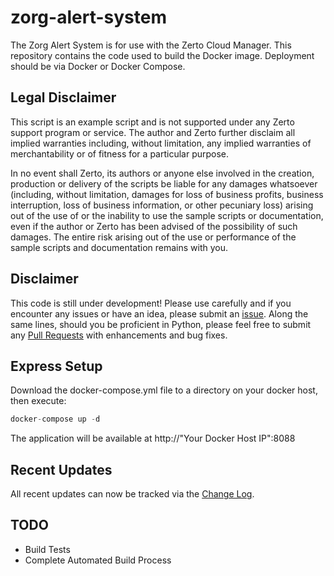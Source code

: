 # zorg-alert-system

The Zorg Alert System is for use with the Zerto Cloud Manager. This repository contains the code used to build the Docker image. Deployment should be via Docker or Docker Compose.

## Legal Disclaimer

This script is an example script and is not supported under any Zerto support program or service. The author and Zerto further disclaim all implied warranties including, without limitation, any implied warranties of merchantability or of fitness for a particular purpose.

In no event shall Zerto, its authors or anyone else involved in the creation, production or delivery of the scripts be liable for any damages whatsoever (including, without limitation, damages for loss of business profits, business interruption, loss of business information, or other pecuniary loss) arising out of the use of or the inability to use the sample scripts or documentation, even if the author or Zerto has been advised of the possibility of such damages. The entire risk arising out of the use or performance of the sample scripts and documentation remains with you.

## Disclaimer

This code is still under development! Please use carefully and if you encounter any issues or have an idea, please submit an [issue](https://github.com/recklessop/zorg-alert-system/issues). Along the same lines, should you be proficient in Python, please feel free to submit any [Pull Requests](https://github.com/recklessop/zorg-alert-system/pulls) with enhancements and bug fixes.

## Express Setup

Download the docker-compose.yml file  to a directory on your docker host, then execute:

```python
docker-compose up -d
```

The application will be available at http://"Your Docker Host IP":8088

## Recent Updates

All recent updates can now be tracked via the [Change Log](https://github.com/recklessop/zorg-alert-system/blob/master/CHANGELOG.md).

## TODO

* Build Tests
* Complete Automated Build Process
